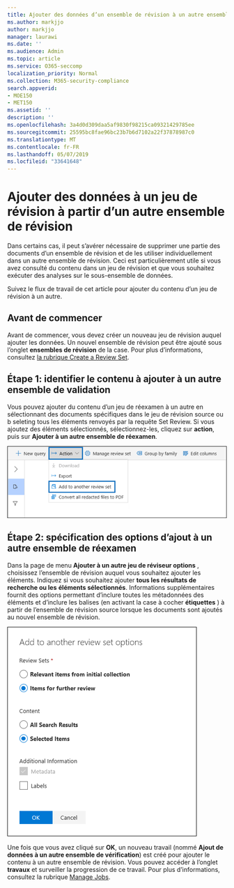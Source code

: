 ```yaml
---
title: Ajouter des données d’un ensemble de révision à un autre ensemble de révision
ms.author: markjjo
author: markjjo
manager: laurawi
ms.date: ''
ms.audience: Admin
ms.topic: article
ms.service: O365-seccomp
localization_priority: Normal
ms.collection: M365-security-compliance
search.appverid:
- MOE150
- MET150
ms.assetid: ''
description: ''
ms.openlocfilehash: 3a4d0d309daa5af9830f98215ca09321429785ee
ms.sourcegitcommit: 25595bc8fae96bc23b7b6d7102a22f37878987c0
ms.translationtype: MT
ms.contentlocale: fr-FR
ms.lasthandoff: 05/07/2019
ms.locfileid: "33641648"
---
```

# <a name="add-data-to-a-review-set-from-another-review-set"></a>Ajouter des données à un jeu de révision à partir d’un autre ensemble de révision

Dans certains cas, il peut s’avérer nécessaire de supprimer une partie des documents d’un ensemble de révision et de les utiliser individuellement dans un autre ensemble de révision.  Ceci est particulièrement utile si vous avez consulté du contenu dans un jeu de révision et que vous souhaitez exécuter des analyses sur le sous-ensemble de données.

Suivez le flux de travail de cet article pour ajouter du contenu d’un jeu de révision à un autre.

## <a name="before-you-begin"></a>Avant de commencer

Avant de commencer, vous devez créer un nouveau jeu de révision auquel ajouter les données.  Un nouvel ensemble de révision peut être ajouté sous l’onglet **ensembles de révision** de la case. Pour plus d’informations, consultez [la rubrique Create a Review Set](managing-review-sets.md#create-a-review-set).

## <a name="step-1-identify-content-to-add-to-another-review-set"></a>Étape 1: identifier le contenu à ajouter à un autre ensemble de validation

Vous pouvez ajouter du contenu d’un jeu de réexamen à un autre en sélectionnant des documents spécifiques dans le jeu de révision source ou b seleting tous les éléments renvoyés par la requête Set Review.  Si vous ajoutez des éléments sélectionnés, sélectionnez-les, cliquez sur **action**, puis sur **Ajouter à un autre ensemble de réexamen**.

![Ajouter à un autre ensemble de révision](../media/64f2a4d4-eba3-4ab3-a3ba-d519feea3142.png)

## <a name="step-2-specify-options-for-adding-to-another-review-set"></a>Étape 2: spécification des options d’ajout à un autre ensemble de réexamen

Dans la page de menu **Ajouter à un autre jeu de réviseur options** , choisissez l’ensemble de révision auquel vous souhaitez ajouter les éléments. Indiquez si vous souhaitez ajouter **tous les résultats de recherche ou les** **éléments sélectionnés**.  Informations supplémentaires fournit des options permettant d’inclure toutes les métadonnées des éléments et d’inclure les balises (en activant la case à cocher **étiquettes** ) à partir de l’ensemble de révision source lorsque les documents sont ajoutés au nouvel ensemble de révision.  

![Ajouter à un autre ensemble de révision](../media/6440ee44-68fd-44d7-b43a-3a477345525c.png)

Une fois que vous avez cliqué sur **OK**, un nouveau travail (nommé **Ajout de données à un autre ensemble de vérification**) est créé pour ajouter le contenu à un autre ensemble de révision.  Vous pouvez accéder à l’onglet **travaux** et surveiller la progression de ce travail. Pour plus d’informations, consultez la rubrique [Manage Jobs](managing-jobs-ediscovery20.md).
